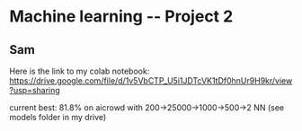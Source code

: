 # Machine learning -- Project 2
## Sam
Here is the link to my colab notebook: https://drive.google.com/file/d/1v5VbCTP_U5i1JDTcVK1tDf0hnUr9H9kr/view?usp=sharing

current best: 81.8% on aicrowd with 200->25000->1000->500->2 NN (see models folder in my drive)
